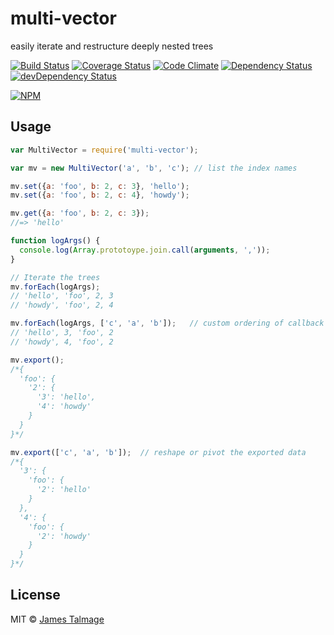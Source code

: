 # multi-vector 

easily iterate and restructure deeply nested trees

[![Build Status](https://travis-ci.org/jamestalmage/multi-vector.svg?branch=master)](https://travis-ci.org/jamestalmage/multi-vector)
[![Coverage Status](https://coveralls.io/repos/jamestalmage/multi-vector/badge.svg?branch=master&service=github)](https://coveralls.io/github/jamestalmage/multi-vector?branch=master)
[![Code Climate](https://codeclimate.com/github/jamestalmage/multi-vector/badges/gpa.svg)](https://codeclimate.com/github/jamestalmage/multi-vector)
[![Dependency Status](https://david-dm.org/jamestalmage/multi-vector.svg)](https://david-dm.org/jamestalmage/multi-vector)
[![devDependency Status](https://david-dm.org/jamestalmage/multi-vector/dev-status.svg)](https://david-dm.org/jamestalmage/multi-vector#info=devDependencies)

[![NPM](https://nodei.co/npm/multi-vector.png)](https://nodei.co/npm/multi-vector/)

## Usage

```js
var MultiVector = require('multi-vector');

var mv = new MultiVector('a', 'b', 'c'); // list the index names

mv.set({a: 'foo', b: 2, c: 3}, 'hello');
mv.set({a: 'foo', b: 2, c: 4}, 'howdy');

mv.get({a: 'foo', b: 2, c: 3});
//=> 'hello'

function logArgs() {
  console.log(Array.prototoype.join.call(arguments, ','));
}

// Iterate the trees 
mv.forEach(logArgs);   
// 'hello', 'foo', 2, 3
// 'howdy', 'foo', 2, 4

mv.forEach(logArgs, ['c', 'a', 'b']);   // custom ordering of callback arguments 
// 'hello', 3, 'foo', 2
// 'howdy', 4, 'foo', 2

mv.export();
/*{
  'foo': {
    '2': {
      '3': 'hello',
      '4': 'howdy'
    }
  }
}*/

mv.export(['c', 'a', 'b']);  // reshape or pivot the exported data
/*{
  '3': {
    'foo': {
      '2': 'hello'
    }
  },
  '4': {
    'foo': {
      '2': 'howdy'
    }
  }
}*/

```

## License

MIT © [James Talmage](http://github.com/jamestalmage)
